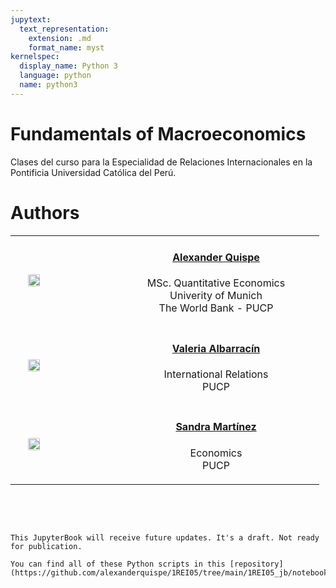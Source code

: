 ```yaml
---
jupytext:
  text_representation:
    extension: .md
    format_name: myst
kernelspec:
  display_name: Python 3
  language: python
  name: python3
---
```


# Fundamentals of Macroeconomics

Clases del curso para la Especialidad de Relaciones Internacionales en la Pontificia Universidad Católica del Perú.


# Authors

<table style="margin-left: auto; margin-right: auto;">
  <tr>
    <td WIDTH="180">  <img style="border-radius: 50%; width: 50%; text-align: center;
    width: 33%;"
      src="https://alexanderquispe.github.io/images/foto_alex_hd.jpg"  /> </td>
    <td WIDTH="250"> <a href="https://alexanderquispe.github.io/" target="_blank"> 
         <h4 style="text-align: center;"> <b>Alexander Quispe</b></h4>
         </a>
         <p style="text-align: center;"> MSc. Quantitative Economics<br>Univerity of Munich<br>The World Bank - PUCP</p>	
    </td>
    <td>
    </td>
    <td>
  

  </tr>
  <tr>
    <td> <img style="border-radius: 50%; width: 50%; text-align: center;
    width: 33%;"
      src="https://valbarracing.github.io/Portafolio/assets/img/pic.png"  /> </td>
    <td > <a href="https://valbarracing.github.io/Portafolio/" target="_blank"> 
         <h4 style="text-align: center;"> <b>Valeria Albarracín</b></h4>
         </a>
         <p style="text-align: center;"> International Relations<br>PUCP</p>  </td>
  </tr>

  <tr>
    <td> <img style="border-radius: 50%; width: 50%; text-align: center;
    width: 33%;"
      src="https://d2cml-ai.github.io/d2cml.ai/figs/sandra.jpg"  /> </td>
    <td> <a href="https://valbarracing.github.io/Portafolio/" target="_blank"> 
         <h4 style="text-align: center;"> <b>Sandra Martínez</b></h4>
         </a>
         <p style="text-align: center;"> Economics <br>PUCP</p>  </td>
  </tr>

</table>

&nbsp;   
&nbsp;   

<!-- 
<table style="margin-left: auto; margin-right: auto;">
  <tr> 
    <td> 
    <tr>
    <img style="border-radius: 50%; width: 50%; text-align: center;
    width: 33%;"
      src="https://alexanderquispe.github.io/images/foto_alex_hd.jpg"  />
					<a href="https://alexanderquispe.github.io/" target="_blank"> 
    </tr>
					  <h3 style="text-align: center;"> <b>Alexander Quispe</b></h3>
          </a>
          <tr>
        	<p style="text-align: center;"> MSc. Quantitative Economics<br>Univerity of Munich<br>The World Bank - PUCP</p>
          </tr>
    </td>
    <td> 
			<img style="border-radius: 50%; width: 50%; text-align: center;
    width: 33%;"
      src="https://valbarracing.github.io/Portafolio/assets/img/pic.png"  />
					<a href="https://valbarracing.github.io/Portafolio/" target="_blank">
					  <h3  style="text-align: center;"> <b>Valeria Albarracín</b></h3>
          </a>
						<p style="text-align: center;"> Relaciones Internacionales,<br>PUCP<br></p>
     </td>
     <td>
     <img style="border-radius: 50%; width: 50%; text-align: center;
    width: 33%;"
      src="https://d2cml-ai.github.io/d2cml.ai/figs/sandra.jpg"  />
					<a href="https://sandramartinezgutierrez.github.io/" target="_blank">
					  <h3 style="text-align: center;"><b>Sandra Martinez</b></h3>
          </a>
						<p style="text-align: center;">Bachelor in Economics,<br>PUCP</p>
     </td>
    </tr>
</table>
   -->



```{tableofcontents}
```


```{admonition} Incoming website
This JupyterBook will receive future updates. It's a draft. Not ready for publication.
```


```{admonition} Repository
You can find all of these Python scripts in this [repository](https://github.com/alexanderquispe/1REI05/tree/main/1REI05_jb/notebooks). 
```
